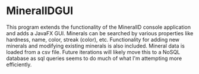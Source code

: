 # MineralIDGUI
This program extends the functionality of the MineralID console application and adds a JavaFX GUI. Minerals can be searched by various properties like hardness, name, color, streak (color), etc. Functionality for adding new minerals and modifying existing minerals is also included. Mineral data is loaded from a csv file. Future iterations will likely move this to a NoSQL database as sql queries seems to do much of what I'm attempting more efficiently.  
